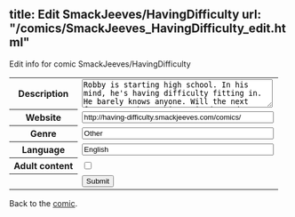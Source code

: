 title: Edit SmackJeeves/HavingDifficulty
url: "/comics/SmackJeeves_HavingDifficulty_edit.html"
---
Edit info for comic SmackJeeves/HavingDifficulty

<form name="comic" action="http://gaepostmail.appspot.com/comic/" method="post">
<table class="comicinfo">
<tr>
<th>Description</th><td><textarea name="description" cols="40" rows="3">Robby is starting high school. In his mind, he's having difficulty fitting in. He barely knows anyone. Will the next four years change his attitude? Updates twice a week.</textarea></td>
</tr>
<tr>
<th>Website</th><td><input type="text" name="url" value="http://having-difficulty.smackjeeves.com/comics/" size="40"/></td>
</tr>
<tr>
<th>Genre</th><td><input type="text" name="genre" value="Other" size="40"/></td>
</tr>
<tr>
<th>Language</th><td><input type="text" name="language" value="English" size="40"/></td>
</tr>
<tr>
<th>Adult content</th><td><input type="checkbox" name="adult" value="adult" /></td>
</tr>
<tr>
<th></th><td>
<input type="hidden" name="comic" value="SmackJeeves_HavingDifficulty" />
<input type="submit" name="submit" value="Submit" />
</td>
</tr>
</table>
</form>

Back to the [comic](SmackJeeves_HavingDifficulty.html).
